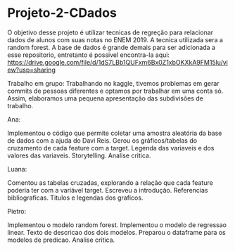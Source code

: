 # Projeto-2-CDados
O objetivo desse projeto é utilizar tecnicas de regreção para relacionar dados de alunos com suas notas no ENEM 2019.
A tecnica utilizada sera a random forest.
A base de dados é grande demais para ser adicionada a esse repositorio, entretanto é possivel encontra-la aqui: https://drive.google.com/file/d/1dS7LBb1QUFxm6Bx0Z1xbOKXkA9FM15lu/view?usp=sharing


Trabalho em grupo: Trabalhando no kaggle, tivemos problemas em gerar commits de pessoas diferentes e optamos por trabalhar em uma conta só. Assim, elaboramos uma pequena apresentação das subdivisões de trabalho.

Ana:

Implementou o código que permite coletar uma amostra aleatória da base de dados com a ajuda do Davi Reis.
Gerou os gráficos/tabelas do cruzamento de cada feature com a target.
Legenda das variaveis e dos valores das variaveis.
Storytelling.
Analise critica.

Luana:

Comentou as tabelas cruzadas, explorando a relação que cada feature poderia ter com a variável target.
Escreveu a introdução.
Referencias bibliograficas.
Titulos e legendas dos graficos.

Pietro:

Implementou o modelo random forest.
Implementou o modelo de regressao linear.
Texto de descricao dos dois modelos.
Preparou o dataframe para os modelos de predicao.
Analise critica.
